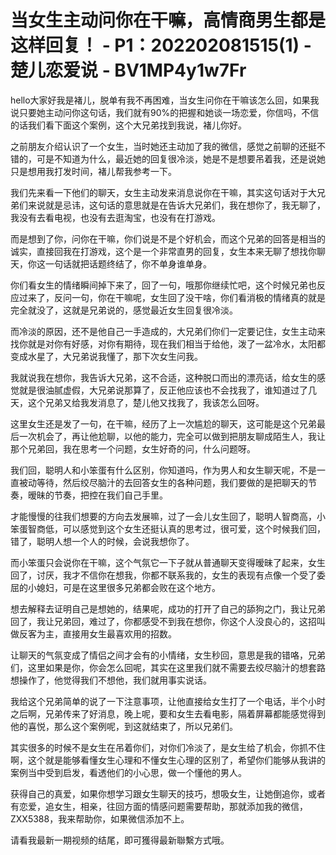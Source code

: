 # 当女生主动问你在干嘛，高情商男生都是这样回复！ - P1：202202081515(1) - 楚儿恋爱说 - BV1MP4y1w7Fr

hello大家好我是褚儿，脱单有我不再困难，当女生问你在干嘛该怎么回，如果我说只要她主动问你这句话，我们就有90%的把握和她谈一场恋爱，你信吗，不信的话我们看下面这个案例，这个大兄弟找到我说，褚儿你好。

之前朋友介绍认识了一个女生，当时她还主动加了我的微信，感觉之前聊的还挺不错的，可是不知道为什么，最近她的回复很冷淡，她是不是想要吊着我，还是说她只是想用我打发时间，褚儿帮我参考一下。

我们先来看一下他们的聊天，女生主动发来消息说你在干嘛，其实这句话对于大兄弟们来说就是忌讳，这句话的意思就是在告诉大兄弟们，我在想你了，我无聊了，我没有去看电视，也没有去逛淘宝，也没有在打游戏。

而是想到了你，问你在干嘛，你们说是不是个好机会，而这个兄弟的回答是相当的诚实，直接回我在打游戏，这个是一个非常直男的回复，女生本来无聊了想找你聊天，你这一句话就把话题终结了，你不单身谁单身。

你们看女生的情绪瞬间掉下来了，回了一句，哦那你继续忙吧，这个时候兄弟也反应过来了，反问一句，你在干嘛呢，女生回了没干啥，你们看消极的情绪真的就是完全就没了，这就是兄弟说的，感觉最近女生回复很冷淡。

而冷淡的原因，还不是他自己一手造成的，大兄弟们你们一定要记住，女生主动来找你就是对你有好感，对你有期待，现在我们相当于给他，泼了一盆冷水，太阳都变成水星了，大兄弟说我懂了，那下次女生问我。

我就说我在想你，我告诉大兄弟，这不合适，这种脱口而出的漂亮话，给女生的感觉就是很油腻虚假，大兄弟说那算了，反正他应该也不会找我了，谁知道过了几天，这个兄弟又给我发消息了，楚儿他又找我了，我该怎么回呀。

这里女生还是发了一句，在干嘛，经历了上一次尴尬的聊天，这可能是这个兄弟最后一次机会了，再让他尬聊，以他的能力，完全可以做到把朋友聊成陌生人，我让那个兄弟回，我在思考一个问题，女生好奇的问，什么问题呀。

我们回，聪明人和小笨蛋有什么区别，你知道吗，作为男人和女生聊天呢，不是一直被动等待，然后绞尽脑汁的去回答女生的各种问题，我们要做的是把聊天的节奏，暧昧的节奏，把控在我们自己手里。

才能慢慢的往我们想要的方向去发展嘛，过了一会儿女生回了，聪明人智商高，小笨蛋智商低，可以感觉到这个女生还挺认真的思考过，很可爱，这个时候我们回，错了，聪明人想一个人的时候，会说我想你了。

而小笨蛋只会说你在干嘛，这个气氛它一下子就从普通聊天变得暧昧了起来，女生回了，讨厌，我才不信你在想我，你都不联系我的，女生的表现有点像一个受了委屈的小媳妇，可是在这里很多兄弟都会败在这个地方。

想去解释去证明自己是想她的，结果呢，成功的打开了自己的舔狗之门，我让兄弟回了，我让兄弟回，难过了，你都感受不到我在想你，你这个人没良心的，这招叫做反客为主，直接用女生最喜欢用的招数。

让聊天的气氛变成了情侣之间才会有的小情绪，女生秒回，意思是我的错咯，兄弟们，这里如果是你，你会怎么回呢，其实在这里我们就不需要去绞尽脑汁的想套路想操作了，他觉得我们不想他，我们就用事实说话。

我给这个兄弟简单的说了一下注意事项，让他直接给女生打了一个电话，半个小时之后啊，兄弟传来了好消息，晚上呢，要和女生去看电影，隔着屏幕都能感觉得到他的喜悦，那么这个案例呢，到这就结束了，所以兄弟们。

其实很多的时候不是女生在吊着你们，对你们冷淡了，是女生给了机会，你抓不住啊，这个就是能够看懂女生心理和不懂女生心理的区别了，希望你们能够从我讲的案例当中受到启发，看透他们的小心思，做一个懂他的男人。

获得自己的真爱，如果你想学习跟女生聊天的技巧，想吸女生，让她倒追你，或者有恋爱，追女生，相亲，往回方面的情感问题需要帮助，那就添加我的微信，ZXX5388，我来帮助你，如果微信添加不上。

请看我最新一期视频的结尾，即可獲得最新聯繫方式哦。